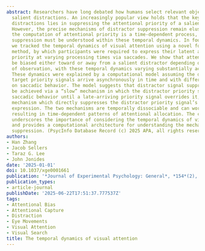 ```yaml
---
abstract: Researchers have long debated how humans select relevant objects amid physically
  salient distractions. An increasingly popular view holds that the key to avoiding
  distractions lies in suppressing the attentional priority of a salient distractor.
  However, the precise mechanisms of distractor suppression remain elusive. Because
  the computation of attentional priority is a time-dependent process, distractor
  suppression must be understood within these temporal dynamics. In four experiments,
  we tracked the temporal dynamics of visual attention using a novel forced-response
  method, by which participants were required to express their latent attentional
  priority at varying processing times via saccades. We show that attention could
  be biased either toward or away from a salient distractor depending on the timing
  of observation, with these temporal dynamics varying substantially across experiments.
  These dynamics were explained by a computational model assuming the distractor and
  target priority signals arrive asynchronously in time and with different influences
  on saccadic behavior. The model suggests that distractor signal suppression can
  be achieved via a “slow” mechanism in which the distractor priority signal dictates
  saccadic behavior until a late-arriving priority signal overrides it, or a “fast”
  mechanism which directly suppresses the distractor priority signal’s behavioral
  expression. The two mechanisms are temporally dissociable and can work collaboratively,
  resulting in time-dependent patterns of attentional allocation. The current work
  underscores the importance of considering the temporal dynamics of visual attention
  and provides a computational architecture for understanding the mechanisms of distractor
  suppression. (PsycInfo Database Record (c) 2025 APA, all rights reserved)
authors:
- Han Zhang
- Jacob Sellers
- Taraz G. Lee
- John Jonides
date: '2025-01-01'
doi: 10.1037/xge0001661
publication: '*Journal of Experimental Psychology: General*, *154*(2), 435-456'
publication_types:
- article-journal
publishDate: '2025-06-22T17:51:37.777537Z'
tags:
- Attentional Bias
- Attentional Capture
- Distraction
- Eye Movements
- Visual Attention
- Visual Search
title: The temporal dynamics of visual attention
---
```

